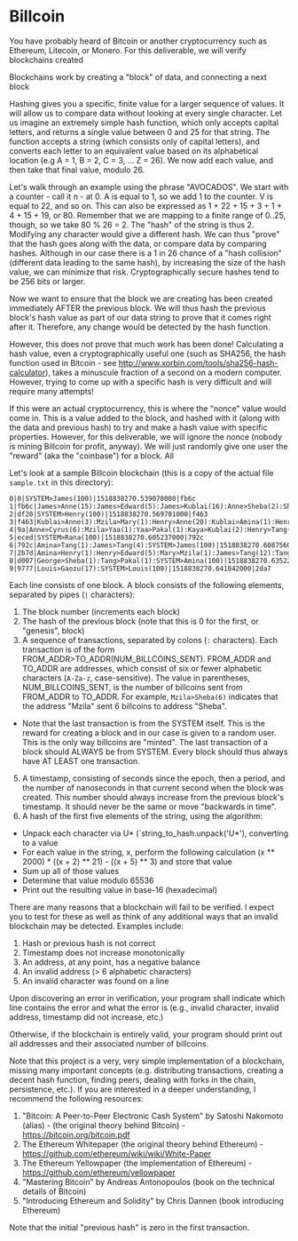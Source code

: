 # Billcoin

You have probably heard of Bitcoin or another cryptocurrency such as Ethereum, Litecoin, or Monero.  For this deliverable, we will verify blockchains created 

Blockchains work by creating a "block" of data, and connecting a next block

Hashing gives you a specific, finite value for a larger sequence of values.  It will allow us to compare data without looking at every single character.  Let us imagine an extremely simple hash function, which only accepts capital letters, and returns a single value between 0 and 25 for that string.  The function accepts a string (which consists only of capital letters), and converts each letter to an equivalent value based on its alphabetical location (e.g A = 1, B = 2, C = 3, ... Z = 26).  We now add each value, and then take that final value, modulo 26.

Let's walk through an example using the phrase "AVOCADOS".  We start with a counter - call it n - at 0.  A is equal to 1, so we add 1 to the counter.  V is equal to 22, and so on.  This can also be expressed as 1 + 22 + 15 + 3 + 1 + 4 + 15 + 19, or 80.  Remember that we are mapping to a finite range of 0..25, though, so we take 80 % 26 = 2.  The "hash" of the string is thus 2.  Modifying any character would give a different hash.  We can thus "prove" that the hash goes along with the data, or compare data by comparing hashes.  Although in our case there is a 1 in 26 chance of a "hash collision" (different data leading to the same hash), by increasing the size of the hash value, we can minimize that risk.  Cryptographically secure hashes tend to be 256 bits or larger.

Now we want to ensure that the block we are creating has been created immediately AFTER the previous block.  We will thus hash the previous block's hash value as part of our data string to prove that it comes right after it.  Therefore, any change would be detected by the hash function.

However, this does not prove that much work has been done!  Calculating a hash value, even a cryptographically useful one (such as SHA256, the hash function used in Bitcoin - see http://www.xorbin.com/tools/sha256-hash-calculator), takes a minuscule fraction of a second on a modern computer.  However, trying to come up with a specific hash is very difficult and will require many attempts!

If this were an actual cryptocurrency, this is where the "nonce" value would come in.  This is a value added to the block, and hashed with it (along with the data and previous hash) to try and make a hash value with specific properties.  However, for this deliverable, we will ignore the nonce (nobody is mining Billcoin for profit, anyway).  We will just randomly give one user the "reward" (aka the "coinbase") for a block.  All

Let's look at a sample Billcoin blockchain (this is a copy of the actual file `sample.txt` in this directory):

```
0|0|SYSTEM>James(100)|1518838270.539070000|fb6c
1|fb6c|James>Anne(15):James>Edward(5):James>Kublai(16):Anne>Sheba(2):Sheba>Anne(1):James>Tang(3):Kublai>Mzila(4):Mzila>Amina(1):Anne>Kublai(3):Anne>Kaya(1):Edward>Rana(1):Amina>Yaa(1):Sheba>Anne(1):Edward>Rana(1):Anne>Anne(1):Yaa>Louis(1):SYSTEM>Edward(100)|1518838270.542891000|df20
2|df20|SYSTEM>Henry(100)|1518838270.569701000|f463
3|f463|Kublai>Anne(3):Mzila>Mary(1):Henry>Anne(20):Kublai>Amina(1):Henry>Kaya(13):James>Anne(1):Rana>Anne(1):Henry>Sheba(7):Louis>Tang(1):Kublai>Pakal(1):Mzila>Amina(1):SYSTEM>Xerxes(100)|1518838270.573507000|9a
4|9a|Anne>Cyrus(6):Mzila>Yaa(1):Yaa>Pakal(1):Kaya>Kublai(2):Henry>Tang(3):SYSTEM>Rana(100)|1518838270.595221000|eced
5|eced|SYSTEM>Rana(100)|1518838270.605237000|792c
6|792c|Amina>Tang(1):James>Tang(4):SYSTEM>James(100)|1518838270.608756000|2b7d
7|2b7d|Amina>Henry(1):Henry>Edward(5):Mary>Mzila(1):James>Tang(12):Tang>Pakal(2):Pakal>Cyrus(1):Tang>George(2):Cyrus>Kublai(2):SYSTEM>Louis(100)|1518838270.616774000|d007
8|d007|George>Sheba(1):Tang>Pakal(1):SYSTEM>Amina(100)|1518838270.635223000|9777
9|9777|Louis>Gaozu(17):SYSTEM>Louis(100)|1518838270.641042000|2da7
```

Each line consists of one block.  A block consists of the following elements, separated by pipes (`|` characters):

1. The block number (increments each block)
2. The hash of the previous block (note that this is 0 for the first, or "genesis", block)
3. A sequence of transactions, separated by colons (`:` characters).  Each transaction is of the form FROM_ADDR>TO_ADDR(NUM_BILLCOINS_SENT).  FROM_ADDR and TO_ADDR are addresses, which consist of six or fewer alphabetic characters (`A-Za-z`, case-sensitive).  The value in parentheses, NUM_BILLCOINS_SENT, is the number of billcoins sent from FROM_ADDR to TO_ADDR.  For example, `Mzila>Sheba(6)` indicates that the address "Mzila" sent 6 billcoins to address "Sheba".
  * Note that the last transaction is from the SYSTEM itself.  This is the reward for creating a block and in our case is given to a random user.  This is the only way billcoins are "minted".  The last transaction of a block should ALWAYS be from SYSTEM.  Every block should thus always have AT LEAST one transaction.
5. A timestamp, consisting of seconds since the epoch, then a period, and the number of nanoseconds in that current second when the block was created.  This number should always increase from the previous block's timestamp.  It should never be the same or move "backwards in time".
6. A hash of the first five elements of the string, using the algorithm:
  * Unpack each character via U* (`string_to_hash.unpack('U*'), converting to a value
  * For each value in the string, x, perform the following calculation (x ** 2000) * ((x + 2) ** 21) - ((x + 5) ** 3) and store that value
  * Sum up all of those values
  * Determine that value modulo 65536
  * Print out the resulting value in base-16 (hexadecimal)

There are many reasons that a blockchain will fail to be verified.  I expect you to test for these as well as think of any additional ways that an invalid blockchain may be detected.  Examples include:

1. Hash or previous hash is not correct
2. Timestamp does not increase monotonically
3. An address, at any point, has a negative balance
4. An invalid address (> 6 alphabetic characters)
5. An invalid character was found on a line

Upon discovering an error in verification, your program shall indicate which line contains the error and what the error is (e.g., invalid character, invalid address, timestamp did not increase, etc.)

Otherwise, if the blockchain is entirely valid, your program should print out all addresses and their associated number of billcoins.

Note that this project is a very, very simple implementation of a blockchain, missing many important concepts (e.g. distributing transactions, creating a decent hash function, finding peers, dealing with forks in the chain, persistence, etc.).  If you are interested in a deeper understanding, I recommend the following resources:

1. "Bitcoin: A Peer-to-Peer Electronic Cash System" by Satoshi Nakomoto (alias) - (the original theory behind Bitcoin) - https://bitcoin.org/bitcoin.pdf
2. The Ethereum Whitepaper (the original theory behind Ethereum) - https://github.com/ethereum/wiki/wiki/White-Paper
3. The Ethereum Yellowpaper (the implementation of Ethereum) - https://github.com/ethereum/yellowpaper
4. "Mastering Bitcoin" by Andreas Antonopoulos (book on the technical details of Bitcoin)
5. "Introducing Ethereum and Solidity" by Chris Dannen (book introducing Ethereum)


Note that the initial "previous hash" is zero in the first transaction.


